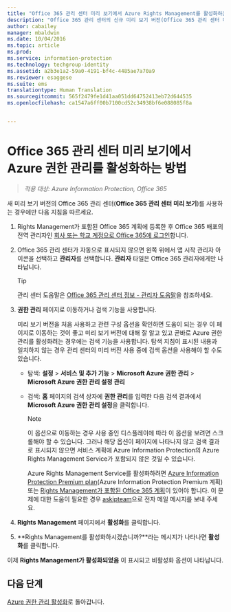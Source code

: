```yaml
---
title: "Office 365 관리 센터 미리 보기에서 Azure Rights Management를 활성화하는 방법 | Azure Information Protection"
description: "Office 365 관리 센터의 신규 미리 보기 버전(Office 365 관리 센터 미리 보기) 액세스 권한이 있는 경우의 Azure Rights Management 서비스의 활성화 지침을 제공합니다."
author: cabailey
manager: mbaldwin
ms.date: 10/04/2016
ms.topic: article
ms.prod: 
ms.service: information-protection
ms.technology: techgroup-identity
ms.assetid: a2b3e1a2-59a0-4191-bf4c-4485ae7a70a9
ms.reviewer: esaggese
ms.suite: ems
translationtype: Human Translation
ms.sourcegitcommit: 565f2479fe1d41aa051dd64752413eb72d644535
ms.openlocfilehash: ca1547a6ff00b7100cd52c34938bf6e088085f8a


---
```


# Office 365 관리 센터 미리 보기에서 Azure 권한 관리를 활성화하는 방법

>*적용 대상: Azure Information Protection, Office 365*


새 미리 보기 버전의 Office 365 관리 센터(**Office 365 관리 센터 미리 보기**)를 사용하는 경우에만 다음 지침을 따르세요.

1. Rights Management가 포함된 Office 365 계획에 등록한 후 Office 365 배포의 전역 관리자인 [회사 또는 학교 계정으로 Office 365에 로그인](https://portal.office.com/)합니다.

2. Office 365 관리 센터가 자동으로 표시되지 않으면 왼쪽 위에서 앱 시작 관리자 아이콘을 선택하고 **관리자**를 선택합니다. **관리자** 타일은 Office 365 관리자에게만 나타납니다.

    > [!TIP]
    > 관리 센터 도움말은 [Office 365 관리 센터 정보 - 관리자 도움말](https://support.office.com/article/About-the-Office-365-admin-center-Admin-Help-58537702-d421-4d02-8141-e128e3703547)을 참조하세요.

3. **권한 관리** 페이지로 이동하거나 검색 기능을 사용합니다.

    미리 보기 버전을 처음 사용하고 관련 구성 옵션을 확인하면 도움이 되는 경우 이 페이지로 이동하는 것이 좋고 미리 보기 버전에 대해 잘 알고 있고 곧바로 Azure 권한 관리를 활성화려는 경우에는 검색 기능을 사용합니다. 탐색 지침이 표시된 내용과 일치하지 않는 경우 관리 센터의 미리 버전 사용 중에 검색 옵션을 사용해야 할 수도 있습니다.

    - 탐색: **설정** > **서비스 및 추가 기능** > **Microsoft Azure 권한 관리** > **Microsoft Azure 권한 관리 설정 관리**

    - 검색: **홈** 페이지의 검색 상자에 **권한 관리**를 입력한 다음 검색 결과에서 **Microsoft Azure 권한 관리 설정**을 클릭합니다.

        > [!NOTE]
        >이 옵션으로 이동하는 경우 사용 중인 디스플레이에 따라 이 옵션을 보려면 스크롤해야 할 수 있습니다. 그러나 해당 옵션이 페이지에 나타나지 않고 검색 결과로 표시되지 않으면 서비스 계획에 Azure Information Protection의 Azure Rights Management Service가 포함되지 않은 것일 수 있습니다.
        >
        >Azure Rights Management Service를 활성화하려면 [Azure Information Protection Premium plan](https://www.microsoft.com/en-us/cloud-platform/azure-information-protection-pricing)(Azure Information Protection Premium 계획) 또는 [Rights Management가 포함된 Office 365 계획](http://download.microsoft.com/download/E/C/F/ECF42E71-4EC0-48FF-AA00-577AC14D5B5C/Azure_Information_Protection_licensing_datasheet_EN-US.pdf)이 있어야 합니다. 이 문제에 대한 도움이 필요한 경우 [askipteam](mailto:askipteam?subject=I%20cannot%20activate%20RMS)으로 전자 메일 메시지를 보내 주세요.

4. **Rights Management** 페이지에서 **활성화**를 클릭합니다.

5. **Rights Management를 활성화하시겠습니까?**라는 메시지가 나타나면 **활성화**를 클릭합니다.

이제 **Rights Management가 활성화되었음** 이 표시되고 비활성화 옵션이 나타납니다.


## 다음 단계
[Azure 권한 관리 활성화](activate-service.md)로 돌아갑니다.




<!--HONumber=Oct16_HO1-->


